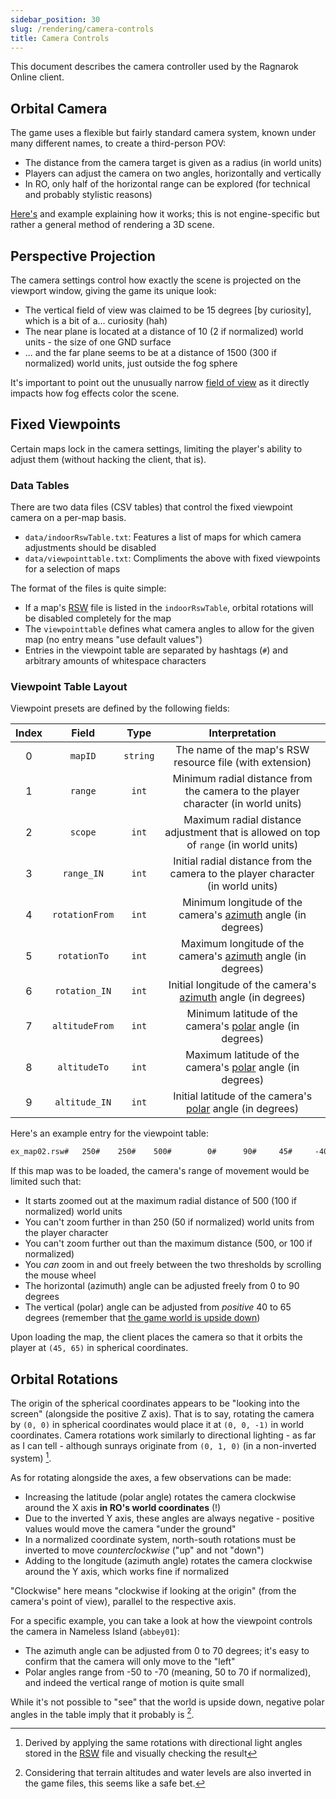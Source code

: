 ```yaml
---
sidebar_position: 30
slug: /rendering/camera-controls
title: Camera Controls
---
```


This document describes the camera controller used by the Ragnarok Online client.

## Orbital Camera

The game uses a flexible but fairly standard camera system, known under many different names, to create a third-person POV:

- The distance from the camera target is given as a radius (in world units)
- Players can adjust the camera on two angles, horizontally and vertically
- In RO, only half of the horizontal range can be explored (for technical and probably stylistic reasons)

[Here's](https://doc.babylonjs.com/features/featuresDeepDive/cameras/camera_introduction#arc-rotate-camera) and example explaining how it works; this is not engine-specific but rather a general method of rendering a 3D scene.

## Perspective Projection

The camera settings control how exactly the scene is projected on the viewport window, giving the game its unique look:

- The vertical field of view was claimed to be 15 degrees [by curiosity], which is a bit of a... curiosity (hah)
- The near plane is located at a distance of 10 (2 if normalized) world units - the size of one GND surface
- ... and the far plane seems to be at a distance of 1500 (300 if normalized) world units, just outside the fog sphere

It's important to point out the unusually narrow [field of view](https://en.wikipedia.org/wiki/Field_of_view) as it directly impacts how fog effects color the scene.

## Fixed Viewpoints

Certain maps lock in the camera settings, limiting the player's ability to adjust them (without hacking the client, that is).

### Data Tables

There are two data files (CSV tables) that control the fixed viewpoint camera on a per-map basis.

- `data/indoorRswTable.txt`: Features a list of maps for which camera adjustments should be disabled
- `data/viewpointtable.txt`: Compliments the above with fixed viewpoints for a selection of maps

The format of the files is quite simple:

- If a map's [RSW](/file-formats/rsw) file is listed in the `indoorRswTable`, orbital rotations will be disabled completely for the map
- The `viewpointtable` defines what camera angles to allow for the given map (no entry means "use default values")
- Entries in the viewpoint table are separated by hashtags (`#`) and arbitrary amounts of whitespace characters

### Viewpoint Table Layout

Viewpoint presets are defined by the following fields:

| Index |     Field      |   Type   |                                                     Interpretation                                                     |
| :---: | :------------: | :------: | :--------------------------------------------------------------------------------------------------------------------: |
|   0   |    `mapID`     | `string` |                                The name of the map's RSW resource file (with extension)                                |
|   1   |    `range`     |  `int`   |                    Minimum radial distance from the camera to the player character (in world units)                    |
|   2   |    `scope`     |  `int`   |                 Maximum radial distance adjustment that is allowed on top of `range` (in world units)                  |
|   3   |   `range_IN`   |  `int`   |                    Initial radial distance from the camera to the player character (in world units)                    |
|   4   | `rotationFrom` |  `int`   |         Minimum longitude of the camera's [azimuth](https://en.wikipedia.org/wiki/Azimuth) angle (in degrees)          |
|   5   |  `rotationTo`  |  `int`   |         Maximum longitude of the camera's [azimuth](https://en.wikipedia.org/wiki/Azimuth) angle (in degrees)          |
|   6   | `rotation_IN`  |  `int`   |         Initial longitude of the camera's [azimuth](https://en.wikipedia.org/wiki/Azimuth) angle (in degrees)          |
|   7   | `altitudeFrom` |  `int`   | Minimum latitude of the camera's [polar](https://en.wikipedia.org/wiki/Spherical_coordinate_system) angle (in degrees) |
|   8   |  `altitudeTo`  |  `int`   | Maximum latitude of the camera's [polar](https://en.wikipedia.org/wiki/Spherical_coordinate_system) angle (in degrees) |
|   9   | `altitude_IN`  |  `int`   | Initial latitude of the camera's [polar](https://en.wikipedia.org/wiki/Spherical_coordinate_system) angle (in degrees) |

Here's an example entry for the viewpoint table:

```txt
ex_map02.rsw#	250#	250#	500#		0#		90#		45#		-40#		-65#		-65#
```

If this map was to be loaded, the camera's range of movement would be limited such that:

- It starts zoomed out at the maximum radial distance of 500 (100 if normalized) world units
- You can't zoom further in than 250 (50 if normalized) world units from the player character
- You can't zoom further out than the maximum distance (500, or 100 if normalized)
- You _can_ zoom in and out freely between the two thresholds by scrolling the mouse wheel
- The horizontal (azimuth) angle can be adjusted freely from 0 to 90 degrees
- The vertical (polar) angle can be adjusted from _positive_ 40 to 65 degrees (remember that [the game world is upside down](/rendering/coordinate-systems#world-coordinates))

Upon loading the map, the client places the camera so that it orbits the player at `(45, 65)` in spherical coordinates.

## Orbital Rotations

The origin of the spherical coordinates appears to be "looking into the screen" (alongside the positive Z axis). That is to say, rotating the camera by `(0, 0)` in spherical coordinates would place it at `(0, 0, -1)` in world coordinates. Camera rotations work similarly to directional lighting - as far as I can tell - although sunrays originate from `(0, 1, 0)` (in a non-inverted system) [^1].

As for rotating alongside the axes, a few observations can be made:

- Increasing the latitude (polar angle) rotates the camera clockwise around the X axis **in RO's world coordinates** (!)
- Due to the inverted Y axis, these angles are always negative - positive values would move the camera "under the ground"
- In a normalized coordinate system, north-south rotations must be inverted to move _counterclockwise_ ("up" and not "down")
- Adding to the longitude (azimuth angle) rotates the camera clockwise around the Y axis, which works fine if normalized

"Clockwise" here means "clockwise if looking at the origin" (from the camera's point of view), parallel to the respective axis.

For a specific example, you can take a look at how the viewpoint controls the camera in Nameless Island (`abbey01`):

- The azimuth angle can be adjusted from 0 to 70 degrees; it's easy to confirm that the camera will only move to the "left"
- Polar angles range from -50 to -70 (meaning, 50 to 70 if normalized), and indeed the vertical range of motion is quite small

While it's not possible to "see" that the world is upside down, negative polar angles in the table imply that it probably is [^2].

[^1]: Derived by applying the same rotations with directional light angles stored in the [RSW](/file-formats/rsw) file and visually checking the result
[^2]: Considering that terrain altitudes and water levels are also inverted in the game files, this seems like a safe bet.
